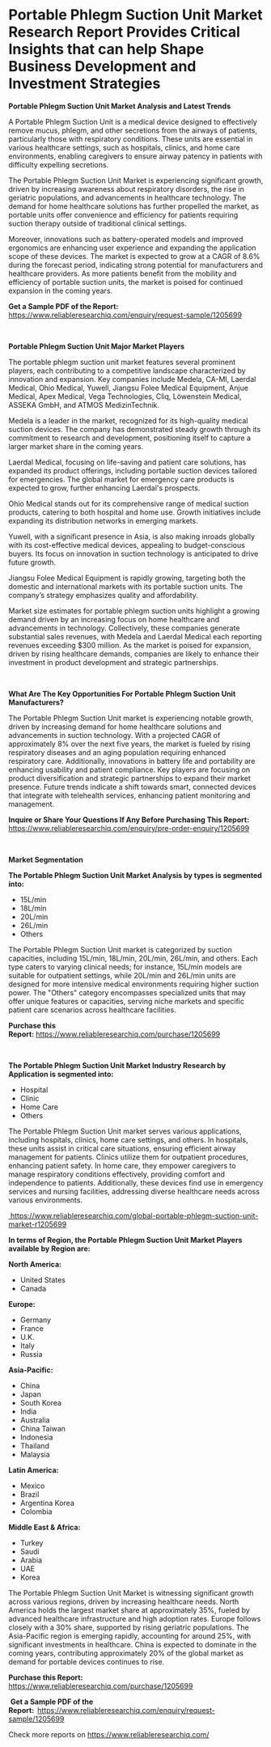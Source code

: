 <p><h1>Portable Phlegm Suction Unit Market Research Report Provides Critical Insights that can help Shape Business Development and Investment Strategies</h1></p><p><strong>Portable Phlegm Suction Unit Market Analysis and Latest Trends</strong></p>
<p><p>A Portable Phlegm Suction Unit is a medical device designed to effectively remove mucus, phlegm, and other secretions from the airways of patients, particularly those with respiratory conditions. These units are essential in various healthcare settings, such as hospitals, clinics, and home care environments, enabling caregivers to ensure airway patency in patients with difficulty expelling secretions.</p><p>The Portable Phlegm Suction Unit Market is experiencing significant growth, driven by increasing awareness about respiratory disorders, the rise in geriatric populations, and advancements in healthcare technology. The demand for home healthcare solutions has further propelled the market, as portable units offer convenience and efficiency for patients requiring suction therapy outside of traditional clinical settings. </p><p>Moreover, innovations such as battery-operated models and improved ergonomics are enhancing user experience and expanding the application scope of these devices. The market is expected to grow at a CAGR of 8.6% during the forecast period, indicating strong potential for manufacturers and healthcare providers. As more patients benefit from the mobility and efficiency of portable suction units, the market is poised for continued expansion in the coming years.</p></p>
<p><strong>Get a Sample PDF of the Report:&nbsp;</strong> <a href="https://www.reliableresearchiq.com/enquiry/request-sample/1205699?utm_campaign=3057&utm_medium=2&utm_source=Github&utm_content=ia&utm_term=03032025&utm_id=portable-phlegm-suction-unit">https://www.reliableresearchiq.com/enquiry/request-sample/1205699</a></p>
<p>&nbsp;</p>
<p><strong>Portable Phlegm Suction Unit Major Market Players</strong></p>
<p><p>The portable phlegm suction unit market features several prominent players, each contributing to a competitive landscape characterized by innovation and expansion. Key companies include Medela, CA-MI, Laerdal Medical, Ohio Medical, Yuwell, Jiangsu Folee Medical Equipment, Anjue Medical, Apex Medical, Vega Technologies, Cliq, Löwenstein Medical, ASSEKA GmbH, and ATMOS MedizinTechnik.</p><p>Medela is a leader in the market, recognized for its high-quality medical suction devices. The company has demonstrated steady growth through its commitment to research and development, positioning itself to capture a larger market share in the coming years.</p><p>Laerdal Medical, focusing on life-saving and patient care solutions, has expanded its product offerings, including portable suction devices tailored for emergencies. The global market for emergency care products is expected to grow, further enhancing Laerdal's prospects.</p><p>Ohio Medical stands out for its comprehensive range of medical suction products, catering to both hospital and home use. Growth initiatives include expanding its distribution networks in emerging markets.</p><p>Yuwell, with a significant presence in Asia, is also making inroads globally with its cost-effective medical devices, appealing to budget-conscious buyers. Its focus on innovation in suction technology is anticipated to drive future growth.</p><p>Jiangsu Folee Medical Equipment is rapidly growing, targeting both the domestic and international markets with its portable suction units. The company’s strategy emphasizes quality and affordability.</p><p>Market size estimates for portable phlegm suction units highlight a growing demand driven by an increasing focus on home healthcare and advancements in technology. Collectively, these companies generate substantial sales revenues, with Medela and Laerdal Medical each reporting revenues exceeding $300 million. As the market is poised for expansion, driven by rising healthcare demands, companies are likely to enhance their investment in product development and strategic partnerships.</p></p>
<p>&nbsp;</p>
<p><strong>What Are The Key Opportunities For Portable Phlegm Suction Unit Manufacturers?</strong></p>
<p><p>The Portable Phlegm Suction Unit market is experiencing notable growth, driven by increasing demand for home healthcare solutions and advancements in suction technology. With a projected CAGR of approximately 8% over the next five years, the market is fueled by rising respiratory diseases and an aging population requiring enhanced respiratory care. Additionally, innovations in battery life and portability are enhancing usability and patient compliance. Key players are focusing on product diversification and strategic partnerships to expand their market presence. Future trends indicate a shift towards smart, connected devices that integrate with telehealth services, enhancing patient monitoring and management.</p></p>
<p><strong>Inquire or Share Your Questions If Any Before Purchasing This Report:</strong> <a href="https://www.reliableresearchiq.com/enquiry/pre-order-enquiry/1205699?utm_campaign=3057&utm_medium=2&utm_source=Github&utm_content=ia&utm_term=03032025&utm_id=portable-phlegm-suction-unit">https://www.reliableresearchiq.com/enquiry/pre-order-enquiry/1205699</a></p>
<p>&nbsp;</p>
<p><strong>Market Segmentation</strong></p>
<p><strong>The Portable Phlegm Suction Unit Market Analysis by types is segmented into:</strong></p>
<p><ul><li>15L/min</li><li>18L/min</li><li>20L/min</li><li>26L/min</li><li>Others</li></ul></p>
<p><p>The Portable Phlegm Suction Unit market is categorized by suction capacities, including 15L/min, 18L/min, 20L/min, 26L/min, and others. Each type caters to varying clinical needs; for instance, 15L/min models are suitable for outpatient settings, while 20L/min and 26L/min units are designed for more intensive medical environments requiring higher suction power. The "Others" category encompasses specialized units that may offer unique features or capacities, serving niche markets and specific patient care scenarios across healthcare facilities.</p></p>
<p><strong>Purchase this Report:&nbsp;</strong><a href="https://www.reliableresearchiq.com/purchase/1205699?utm_campaign=3057&utm_medium=2&utm_source=Github&utm_content=ia&utm_term=03032025&utm_id=portable-phlegm-suction-unit">https://www.reliableresearchiq.com/purchase/1205699</a></p>
<p>&nbsp;</p>
<p><strong>The Portable Phlegm Suction Unit Market Industry Research by Application is segmented into:</strong></p>
<p><ul><li>Hospital</li><li>Clinic</li><li>Home Care</li><li>Others</li></ul></p>
<p><p>The Portable Phlegm Suction Unit market serves various applications, including hospitals, clinics, home care settings, and others. In hospitals, these units assist in critical care situations, ensuring efficient airway management for patients. Clinics utilize them for outpatient procedures, enhancing patient safety. In home care, they empower caregivers to manage respiratory conditions effectively, providing comfort and independence to patients. Additionally, these devices find use in emergency services and nursing facilities, addressing diverse healthcare needs across various environments.</p></p>
<p><a href="https://www.reliableresearchiq.com/global-portable-phlegm-suction-unit-market-r1205699?utm_campaign=3057&utm_medium=2&utm_source=Github&utm_content=ia&utm_term=03032025&utm_id=portable-phlegm-suction-unit">&nbsp;https://www.reliableresearchiq.com/global-portable-phlegm-suction-unit-market-r1205699</a></p>
<p><strong>In terms of Region, the Portable Phlegm Suction Unit Market Players available by Region are:</strong></p>
<p>
    <p> <strong> North America: </strong>
        <ul>
            <li>United States</li>
            <li>Canada</li>
        </ul>
        </p> 
    <p> <strong> Europe: </strong>
        <ul>
            <li>Germany</li>
            <li>France</li>
            <li>U.K.</li>
            <li>Italy</li>
            <li>Russia</li>
        </ul>
        </p> 
    <p> <strong> Asia-Pacific: </strong>
        <ul>
            <li>China</li>
            <li>Japan</li>
            <li>South Korea</li>
            <li>India</li>
            <li>Australia</li>
            <li>China Taiwan</li>
            <li>Indonesia</li>
            <li>Thailand</li>
            <li>Malaysia</li>
        </ul>
        </p> 
    <p> <strong> Latin America: </strong>
        <ul>
            <li>Mexico</li>
            <li>Brazil</li>
            <li>Argentina Korea</li>
            <li>Colombia</li>
        </ul>
        </p> 
    <p> <strong> Middle East & Africa: </strong>
        <ul>
            <li>Turkey</li>
            <li>Saudi</li>
            <li>Arabia</li>
            <li>UAE</li>
            <li>Korea</li>
        </ul>
    </p>
    </p>
<p><p>The Portable Phlegm Suction Unit Market is witnessing significant growth across various regions, driven by increasing healthcare needs. North America holds the largest market share at approximately 35%, fueled by advanced healthcare infrastructure and high adoption rates. Europe follows closely with a 30% share, supported by rising geriatric populations. The Asia-Pacific region is emerging rapidly, accounting for around 25%, with significant investments in healthcare. China is expected to dominate in the coming years, contributing approximately 20% of the global market as demand for portable devices continues to rise.</p></p>
<p><strong>Purchase this Report: </strong><a href="https://www.reliableresearchiq.com/purchase/1205699?utm_campaign=3057&utm_medium=2&utm_source=Github&utm_content=ia&utm_term=03032025&utm_id=portable-phlegm-suction-unit">https://www.reliableresearchiq.com/purchase/1205699</a></p>
<p>&nbsp;<strong>Get a Sample PDF of the Report:&nbsp;&nbsp;</strong><a href="https://www.reliableresearchiq.com/enquiry/request-sample/1205699?utm_campaign=3057&utm_medium=2&utm_source=Github&utm_content=ia&utm_term=03032025&utm_id=portable-phlegm-suction-unit">https://www.reliableresearchiq.com/enquiry/request-sample/1205699</a></p>
<p><strong></strong></p>
<p>Check more reports on <a href="https://www.reliableresearchiq.com/?utm_campaign=3057&utm_medium=2&utm_source=Github&utm_content=ia&utm_term=03032025&utm_id=portable-phlegm-suction-unit">https://www.reliableresearchiq.com/</a></p>